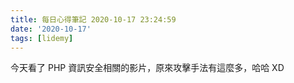 ```yaml
---
title: 每日心得筆記 2020-10-17 23:24:59
date: '2020-10-17'
tags: [lidemy]
---
```


今天看了 PHP 資訊安全相關的影片，原來攻擊手法有這麼多，哈哈 XD
